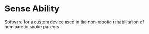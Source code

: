 # Sense Ability
Software for a custom device used in the non-robotic rehabilitation of hemiparetic stroke patients
